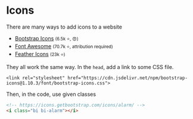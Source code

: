 # Icons

<div class="row row-cols-lg-2"><div>

There are many ways to add icons to a website

* [Bootstrap Icons](https://icons.getbootstrap.com/) <small>(6.5k ⭐, 😍)</small>
* [Font Awesome](https://fontawesome.com/v6.0/icons) <small>(70.7k ⭐, attribution required)</small>
* [Feather Icons](https://github.com/feathericons/feather) <small>(23k ⭐)</small>
</div><div>

They all work the same way. In the `head`, add a link to some CSS file.

```html!
<link rel="stylesheet" href="https://cdn.jsdelivr.net/npm/bootstrap-icons@1.10.3/font/bootstrap-icons.css">
```

Then, in the code, use given classes

```html
<!-- https://icons.getbootstrap.com/icons/alarm/ -->
<i class="bi bi-alarm"></i>
```
</div></div>